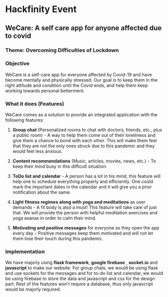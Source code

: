 # **Hackfinity Event**

## **WeCare:** A self care app for anyone affected due to covid

### **Theme:** Overcoming Difficulties of Lockdown

### Objective

WeCare is a self-care app for everyone affected by Covid-19 and have become mentally and physically stressed. Our goal is to keep them in the right attitude and condition until the Covid ends, and help them keep working towards personal betterment.

### What it does (Features)

WeCare comes as a solution to provide an integrated application with the following features:

1. **Group chat** (Personalized rooms to chat with doctors, friends, etc., plus a public room) - A way to help them come out of their loneliness and give them a chance to bond with each other. This will make them feel that they are not the only ones struck due to this pandemic and they would feel less anxious.

2. **Content recommendations** (Music, articles, movies, news, etc.) - To keep their mind busy in this difficult situation.

3. **ToDo list and calendar** - A person has a lot in his mind, this feature will help one to schedule everything properly and efficiently. One could mark the important dates in the calendar and it will give you a prior notification about the same.

4. **Light fitness regimes along with yoga and meditations** as user demands - A fit body is also a must! This feature will take care of just that. We will provide the person with helpful meditation exercises and yoga asanas in order to calm their mind.

5. **Motivating and positive messages** for everyone as they open the app every day - Positive messages keep them motivated and will not let them lose their touch during this pandemic.

### Implementation

We have majorly using **flask framework**, **google firebase** , **socket.io** and **javascript** to make our website. For group chats, we would be using flask and use sockets for the messages and for to-do list and calendar, we would be using firebase to store the data and javascript and css for the design part. Rest of the features won’t require a database, thus only javascript would be majorly required.
